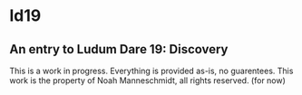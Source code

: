 ld19
====

An entry to Ludum Dare 19: Discovery
------------------------------------

This is a work in progress. Everything is provided as-is, no guarentees.
This work is the property of Noah Manneschmidt, all rights reserved. (for now)